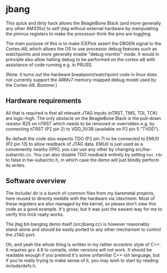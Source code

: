 # jbang
This quick and dirty hack allows the BeagleBone Black (and more generally any
other AM335x) to self-jtag without external hardware by manipulating the pinmux
registers to make the processor think the pins are toggling.

The main purpose of this is to make ICEPick assert the DBGEN signal to the
Cortex-A8, which allows the OS to use processor debug features such as
watchpoints and more generally enable "debug monitor" mode.  It would in
principle also allow halting debug to be performed on the cortex-a8 with
assistance of code running e.g. in PRUSS.

(Note: it turns out the hardware breakpoint/watchpoint code in linux does not
currently support the ARMv7 memory-mapped debug model used by the Cortex-A8.
Bummer.)

## Hardware requirements

All that is required is that all relevant JTAG inputs (nTRST, TMS, TDI, TCK)
are logic-high.  The only obstacle on the BeagleBone Black is the pull-down
resistor R25 on nTRST which needs to be removed or overridden e.g. by
connecting nTRST (P2 pin 2) to VDD_3V3B (available on P2 pin 5 "TVDD").

By default the code also expects TDO (P2 pin 7) to be connected to EMU0 (P2 pin
13) to allow readback of JTAG data. EMU0 is just used as a conveniently nearby
GPIO, you can use any other by changing src/hw-subarctic.cc.  You can also
disable TDO readback entirely by setting `has_tdo` to false in hw-subarctic.h,
in which case the demo will just blindly perform its writes.

## Software overview

The include/ dir is a bunch of common files from my baremetal projects, here
reused to directly meddle with the hardware via /dev/mem.  Most of these
registers are also managed by the kernel, so please don't view this code as a
good example.  It's gross, but it was just the easiest way for me to verify
this trick really works.

The jtag bit-banging demo itself (src/jbang.cc) is however reasonably
stand-alone and should be easily ported to any other mechanism to control the
JTAG port.

Oh, and yeah the whole thing is written in my rather eccentric style of C++.
It requires gcc 4.9 to compile, older versions will not work.  It should be
readable enough if you pretend it's some unfamiliar C++-ish language, but if
you're really trying to make sense of it, you may wish to start by reading
include/defs.h.
